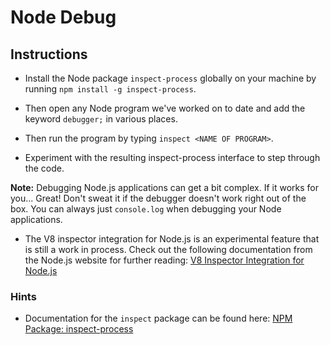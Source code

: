 # Node Debug

## Instructions

* Install the Node package `inspect-process` globally on your machine by running `npm install -g inspect-process`.

* Then open any Node program we've worked on to date and add the keyword `debugger;` in various places.

* Then run the program by typing `inspect <NAME OF PROGRAM>`.

* Experiment with the resulting inspect-process interface to step through the code.

**Note:** Debugging Node.js applications can get a bit complex. If it works for you... Great! Don't sweat it if the debugger doesn't work right out of the box. You can always just `console.log` when debugging your Node applications.

* The V8 inspector integration for Node.js is an experimental feature that is still a work in process. Check out the following documentation from the Node.js website for further reading: [V8 Inspector Integration for Node.js](https://nodejs.org/api/debugger.html#debugger_v8_inspector_integration_for_node_js)

### Hints

* Documentation for the `inspect` package can be found here: [NPM Package: inspect-process](https://www.npmjs.com/package/inspect-process)
